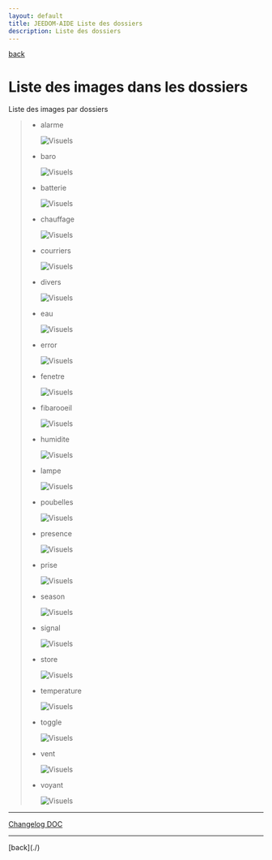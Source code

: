 ```yaml
---
layout: default
title: JEEDOM-AIDE Liste des dossiers
description: Liste des dossiers
---
```

[back](./)
# Liste des images dans les dossiers
Liste des images par dossiers
<blockquote>
    <ul>
        <li>alarme</li>
        <p><img src="img/VISUEL_JEEDOM_Alarme.png" alt="Visuels" /></p>
        <li>baro</li>
        <p><img src="img/VISUEL_JEEDOM_Baro.png" alt="Visuels" /></p>
        <li>batterie</li>
        <p><img src="img/VISUEL_JEEDOM_batterie.png" alt="Visuels" /></p>
        <li>chauffage</li>
        <p><img src="img/VISUEL_JEEDOM_Chauffage.png" alt="Visuels" /></p>
        <li>courriers</li>
        <p><img src="img/VISUEL_JEEDOM_Courriers.png" alt="Visuels" /></p>
        <li>divers</li>
        <p><img src="img/VISUEL_JEEDOM_Divers.png" alt="Visuels" /></p>
        <li>eau</li>
        <p><img src="img/VISUEL_JEEDOM_Capteur_Fuite_Eau.png" alt="Visuels" /></p>
        <li>error</li>
        <p><img src="img/VISUEL_JEEDOM_Error.png" alt="Visuels" /></p>
        <li>fenetre</li>
        <p><img src="img/VISUEL_JEEDOM_Fenetre.png" alt="Visuels" /></p>
        <li>fibarooeil</li>
        <p><img src="img/VISUEL_JEEDOM_Oeil.png" alt="Visuels" /></p>
        <li>humidite</li>
        <p><img src="img/VISUEL_JEEDOM_Humidite.png" alt="Visuels" /></p>
        <li>lampe</li>
        <p><img src="img/VISUEL_JEEDOM_Lampe.png" alt="Visuels" /></p>
        <li>poubelles</li>
        <p><img src="img/VISUEL_JEEDOM_Poubelles.png" alt="Visuels" /></p>
        <li>presence</li>
        <p><img src="img/VISUEL_JEEDOM_Presence.png" alt="Visuels" /></p>
        <li>prise</li>
        <p><img src="img/VISUEL_JEEDOM_Prise.png" alt="Visuels" /></p>
        <li>season</li>
        <p><img src="img/VISUEL_JEEDOM_season.png" alt="Visuels" /></p>
        <li>signal</li>
        <p><img src="img/VISUEL_JEEDOM_Signal.png" alt="Visuels" /></p>
        <li>store</li>
        <p><img src="img/VISUEL_JEEDOM_Store.png" alt="Visuels" /></p>
        <li>temperature</li>
        <p><img src="img/VISUEL_JEEDOM_Temperature.png" alt="Visuels" /></p>
        <li>toggle</li>
        <p><img src="img/VISUEL_JEEDOM_Toggle.png" alt="Visuels" /></p>
        <li>vent</li>
        <p><img src="img/VISUEL_JEEDOM_Vent.png" alt="Visuels" /></p>
        <li>voyant</li>
        <p><img src="img/VISUEL_JEEDOM_Voyant.png" alt="Visuels" /></p>
    </ul>
</blockquote>
<hr />
<dl>
    <a href="https://github.com/JEALG/JEEDOM-Widget_JAG-doc/commits/master">Changelog DOC</a>
</dl>
<hr />
[back](./)
